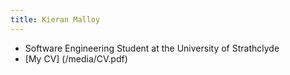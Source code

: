 ```yaml
---
title: Kieran Malloy
---
```


- Software Engineering Student at the University of Strathclyde
- [My CV] (/media/CV.pdf)

